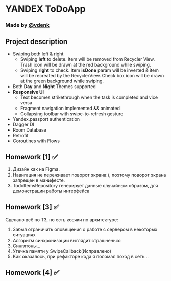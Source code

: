 # YANDEX ToDoApp

### Made by [@vdenk](https://t.me/vdenk)

## Project description

- Swiping both left & right
    - Swiping **left** to delete. Item will be removed from Recycler View. Trash icon will be drawn
      at the red background while swiping.
    - Swiping **right** to check. Item **isDone** param will be inverted & item will be recreated by
      the RecyclerView. Check box icon will be drawn at the green background while swiping.
- Both **Day** and **Night** Themes supported
- **Responsive UI**
    - Text becomes strikethrough when the task is completed and vice versa
    - Fragment navigation implemented && animated
    - Collapsing toolbar with swipe-to-refresh gesture
- Yandex.passport authentication
- Dagger DI
- Room Database
- Retrofit
- Coroutines with Flows

## Homework [1] ✅

1. Дизайн как на Figma.
2. Навигация не переживает поворот экрана:), поэтому поворот экрана запрещен в манифесте.
3. TodoItemsRepository генерирует данные случайным образом, для демонстрации работы интерфейса

## Homework [3] ✅

Сделано всё по ТЗ, но есть косяки по архитектуре:

1. Забыл ограничить оповещения о работе с сервером в некоторых ситуациях
2. Алгоритм синхронизации выглядит страшненько
3. Синглтоны...
4. Утечка памяти у SwipeCallback(Исправлено)
5. Как оказалось, при рефакторе кода я поломал поход в сеть...

## Homework [4] ✅